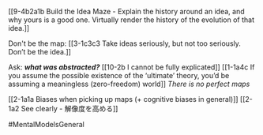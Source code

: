 [[9-4b2a1b Build the Idea Maze - Explain the history around an idea, and why yours is a good one. Virtually render the history of the evolution of that idea.]]

Don't be the map:
[[3-1c3c3 Take ideas seriously, but not too seriously. Don’t be the idea.]]

Ask: ***what was abstracted?***
[[10-2b I cannot be fully explicated]]
[[1-1a4c If you assume the possible existence of the ‘ultimate’ theory, you’d be assuming a meaningless (zero-freedom) world]]
*There is no perfect maps*

[[2-1a1a Biases when picking up maps (+ cognitive biases in general)]]
[[2-1a2 See clearly - 解像度を高める]]


#MentalModelsGeneral 
